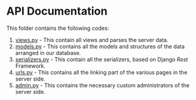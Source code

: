 # API Documentation

This folder contains the following codes:

1. [views.py](https://github.com/vaishnavm217/itsprojectserver/blob/master/api/views.py) - This contain all views and parses the server data.
2. [models.py](https://github.com/vaishnavm217/itsprojectserver/blob/master/api/models.py) - This contains all the models and structures of the data arranged in our database.
3. [serializers.py](https://github.com/vaishnavm217/itsprojectserver/blob/master/api/serializers.py) - This contain all the serializers, based on Django _Rest_ Framework.
4. [urls.py](https://github.com/vaishnavm217/itsprojectserver/blob/master/api/urls.py) - This contains all the linking part of the various pages in the server side.
5. [admin.py](https://github.com/vaishnavm217/itsprojectserver/blob/master/api/admin.py) - This contains the necessary custom administrators of the server side.

